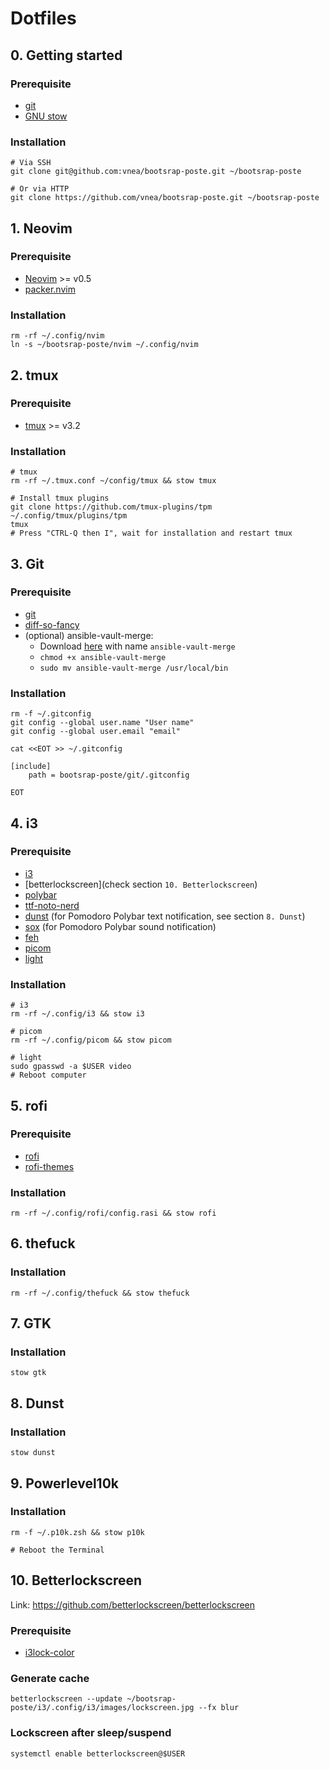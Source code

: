 # Dotfiles

## 0. Getting started

### Prerequisite

* [git](https://git-scm.com)
* [GNU stow](https://www.gnu.org/software/stow)

### Installation

```shell
# Via SSH
git clone git@github.com:vnea/bootsrap-poste.git ~/bootsrap-poste

# Or via HTTP
git clone https://github.com/vnea/bootsrap-poste.git ~/bootsrap-poste
```

## 1. Neovim

### Prerequisite

* [Neovim](https://neovim.io) >= v0.5
* [packer.nvim](https://github.com/wbthomason/packer.nvim)

### Installation

```shell
rm -rf ~/.config/nvim
ln -s ~/bootsrap-poste/nvim ~/.config/nvim
```

## 2. tmux

### Prerequisite

* [tmux](https://github.com/tmux/tmux) >= v3.2

### Installation

```shell
# tmux
rm -rf ~/.tmux.conf ~/config/tmux && stow tmux

# Install tmux plugins
git clone https://github.com/tmux-plugins/tpm ~/.config/tmux/plugins/tpm
tmux
# Press "CTRL-Q then I", wait for installation and restart tmux
```

## 3. Git

### Prerequisite

* [git](https://git-scm.com)
* [diff-so-fancy](https://github.com/so-fancy/diff-so-fancy)
* (optional) ansible-vault-merge:
    * Download [here](https://raw.githubusercontent.com/building5/ansible-vault-tools/master/ansible-vault-merge.sh)
      with name `ansible-vault-merge`
    * ```chmod +x ansible-vault-merge```
    * ```sudo mv ansible-vault-merge /usr/local/bin```

### Installation

```shell
rm -f ~/.gitconfig
git config --global user.name "User name"
git config --global user.email "email"

cat <<EOT >> ~/.gitconfig

[include]
    path = bootsrap-poste/git/.gitconfig

EOT
```

## 4. i3

### Prerequisite

* [i3](https://i3wm.org)
* [betterlockscreen](check section `10. Betterlockscreen`)
* [polybar](https://github.com/polybar/polybar)
* [ttf-noto-nerd](https://archlinux.org/packages/community/any/ttf-noto-nerd)
* [dunst](https://github.com/dunst-project/dunst) (for Pomodoro Polybar text notification, see section `8. Dunst`)
* [sox](https://sox.sourceforge.net/) (for Pomodoro Polybar sound notification)
* [feh](https://feh.finalrewind.org)
* [picom](https://github.com/yshui/picom)
* [light](https://github.com/haikarainen/light)

### Installation

```shell
# i3
rm -rf ~/.config/i3 && stow i3

# picom
rm -rf ~/.config/picom && stow picom

# light
sudo gpasswd -a $USER video
# Reboot computer
```

## 5. rofi

### Prerequisite

* [rofi](https://github.com/davatorium/rofi)
* [rofi-themes](https://github.com/adi1090x/rofi)

### Installation

```shell
rm -rf ~/.config/rofi/config.rasi && stow rofi
```

## 6. thefuck

### Installation

```shell
rm -rf ~/.config/thefuck && stow thefuck
```

## 7. GTK

### Installation

```shell
stow gtk
```

## 8. Dunst

### Installation

```shell
stow dunst
```

## 9. Powerlevel10k

### Installation

```shell
rm -f ~/.p10k.zsh && stow p10k

# Reboot the Terminal
```

## 10. Betterlockscreen

Link: https://github.com/betterlockscreen/betterlockscreen

### Prerequisite

* [i3lock-color](https://github.com/Raymo111/i3lock-color)

### Generate cache

```shell
betterlockscreen --update ~/bootsrap-poste/i3/.config/i3/images/lockscreen.jpg --fx blur
```

### Lockscreen after sleep/suspend

```shell
systemctl enable betterlockscreen@$USER
```
